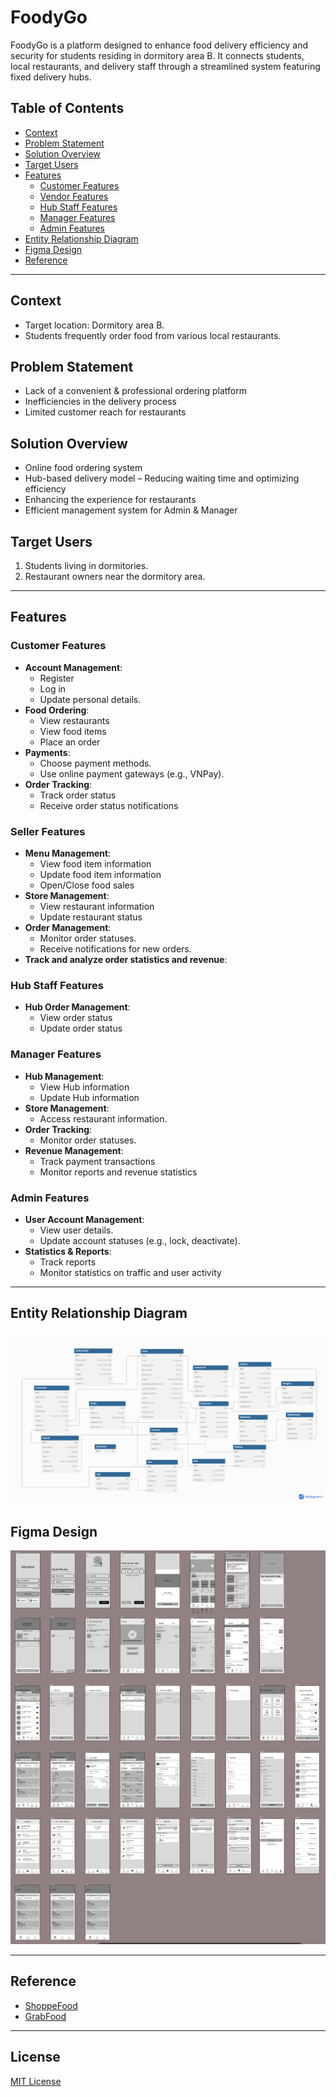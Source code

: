 # FoodyGo

FoodyGo is a platform designed to enhance food delivery efficiency and security for students residing in dormitory area B. It connects students, local restaurants, and delivery staff through a streamlined system featuring fixed delivery hubs.

## Table of Contents
- [Context](#context)
- [Problem Statement](#problem-statement)
- [Solution Overview](#solution-overview)
- [Target Users](#target-users)
- [Features](#features)
  - [Customer Features](#customer-features)
  - [Vendor Features](#vendor-features)
  - [Hub Staff Features](#hub-staff-features)
  - [Manager Features](#manager-features)
  - [Admin Features](#admin-features)
- [Entity Relationship Diagram](#entity-relationship-diagram)
- [Figma Design](#figma-design)
- [Reference](#reference)

---

## Context
- Target location: Dormitory area B.
- Students frequently order food from various local restaurants.

## Problem Statement
- Lack of a convenient & professional ordering platform
- Inefficiencies in the delivery process
- Limited customer reach for restaurants

## Solution Overview
- Online food ordering system
- Hub-based delivery model – Reducing waiting time and optimizing efficiency
- Enhancing the experience for restaurants
- Efficient management system for Admin & Manager

## Target Users
1. Students living in dormitories.
2. Restaurant owners near the dormitory area.

---

## Features

### Customer Features
- **Account Management**:
  - Register
  - Log in
  - Update personal details.
- **Food Ordering**:
  - View restaurants
  - View food items
  - Place an order
- **Payments**:
  - Choose payment methods.
  - Use online payment gateways (e.g., VNPay).
- **Order Tracking**:
  - Track order status
  - Receive order status notifications

### Seller Features
- **Menu Management**:
  - View food item information
  - Update food item information
  - Open/Close food sales
- **Store Management**:
  - View restaurant information
  - Update restaurant status
- **Order Management**:
  - Monitor order statuses.
  - Receive notifications for new orders.
- **Track and analyze order statistics and revenue**:

### Hub Staff Features
- **Hub Order Management**:
  - View order status
  - Update order status

### Manager Features
- **Hub Management**:
  - View Hub information
  - Update Hub information
- **Store Management**:
  - Access restaurant information.
- **Order Tracking**:
  - Monitor order statuses.
- **Revenue Management**:
  - Track payment transactions
  - Monitor reports and revenue statistics
  
### Admin Features
- **User Account Management**:
  - View user details.
  - Update account statuses (e.g., lock, deactivate).
- **Statistics & Reports**:
  - Track reports
  - Monitor statistics on traffic and user activity

---

## Entity Relationship Diagram

![Entity Relationship Diagram](assets/erd.png)
---

## Figma Design

![Figma Design](assets/figma.png)

---

## Reference
- [ShoppeFood](https://shopeefood.vn)
- [GrabFood](https://www.grab.com/vn/food)

---

## License
[MIT License](LICENSE)
